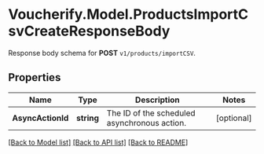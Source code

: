 # Voucherify.Model.ProductsImportCsvCreateResponseBody
Response body schema for **POST** `v1/products/importCSV`.

## Properties

Name | Type | Description | Notes
------------ | ------------- | ------------- | -------------
**AsyncActionId** | **string** | The ID of the scheduled asynchronous action. | [optional] 

[[Back to Model list]](../README.md#documentation-for-models) [[Back to API list]](../README.md#documentation-for-api-endpoints) [[Back to README]](../README.md)

